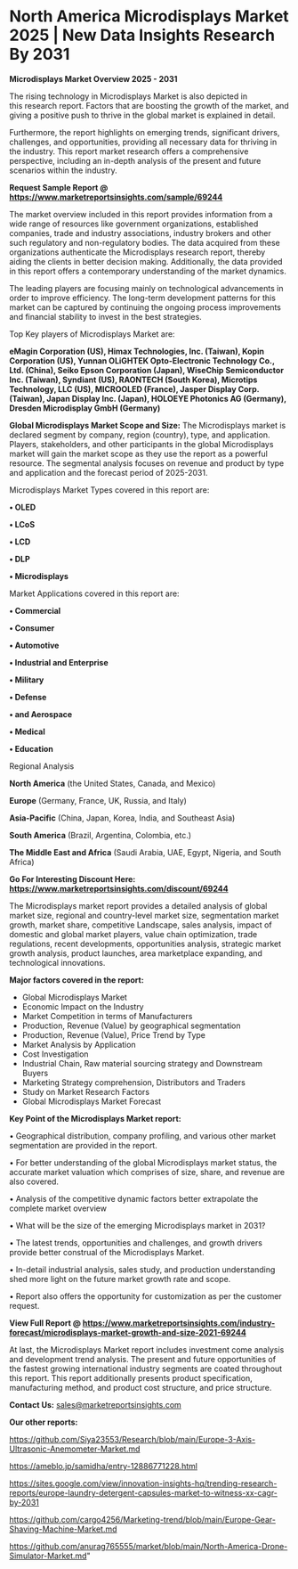# North America Microdisplays Market 2025 | New Data Insights Research By 2031

<Strong> Microdisplays Market Overview 2025 - 2031</strong>

The rising technology in Microdisplays Market is also depicted in this research report. Factors that are boosting the growth of the market, and giving a positive push to thrive in the global market is explained in detail.

Furthermore, the report highlights on emerging trends, significant drivers, challenges, and opportunities, providing all necessary data for thriving in the industry. This report market research offers a comprehensive perspective, including an in-depth analysis of the present and future scenarios within the industry.

<strong>Request Sample Report @ <a href=https://www.marketreportsinsights.com/sample/69244>https://www.marketreportsinsights.com/sample/69244</a></strong>

The market overview included in this report provides information from a wide range of resources like government organizations, established companies, trade and industry associations, industry brokers and other such regulatory and non-regulatory bodies. The data acquired from these organizations authenticate the Microdisplays research report, thereby aiding the clients in better decision making. Additionally, the data provided in this report offers a contemporary understanding of the market dynamics.

The leading players are focusing mainly on technological advancements in order to improve efficiency. The long-term development patterns for this market can be captured by continuing the ongoing process improvements and financial stability to invest in the best strategies.

Top Key players of Microdisplays Market are:

<strong>eMagin Corporation (US), Himax Technologies, Inc. (Taiwan), Kopin Corporation (US), Yunnan OLiGHTEK Opto-Electronic Technology Co., Ltd. (China), Seiko Epson Corporation (Japan), WiseChip Semiconductor Inc. (Taiwan), Syndiant (US), RAONTECH (South Korea), Microtips Technology, LLC (US), MICROOLED (France), Jasper Display Corp. (Taiwan), Japan Display Inc. (Japan), HOLOEYE Photonics AG (Germany), Dresden Microdisplay GmbH (Germany)</strong>

<strong><b>Global Microdisplays Market Scope and Size:</b></strong>
The Microdisplays market is declared segment by company, region (country), type, and application. Players, stakeholders, and other participants in the global Microdisplays market will gain the market scope as they use the report as a powerful resource. The segmental analysis focuses on revenue and product by type and application and the forecast period of 2025-2031.

Microdisplays Market Types covered in this report are:

<strong>• OLED

• LCoS

• LCD

• DLP

• Microdisplays</strong>

Market Applications covered in this report are:

<strong>• Commercial

• Consumer

• Automotive

• Industrial and Enterprise

• Military

• Defense

• and Aerospace

• Medical

• Education</strong> 

Regional Analysis

<strong>North America</strong> (the United States, Canada, and Mexico)

<strong>Europe</strong> (Germany, France, UK, Russia, and Italy)

<strong>Asia-Pacific</strong> (China, Japan, Korea, India, and Southeast Asia)

<strong>South America</strong> (Brazil, Argentina, Colombia, etc.)

<strong>The Middle East and Africa</strong> (Saudi Arabia, UAE, Egypt, Nigeria, and South Africa)

<strong>Go For Interesting Discount Here: <a href=https://www.marketreportsinsights.com/discount/69244>https://www.marketreportsinsights.com/discount/69244</a></strong>

The Microdisplays market report provides a detailed analysis of global market size, regional and country-level market size, segmentation market growth, market share, competitive Landscape, sales analysis, impact of domestic and global market players, value chain optimization, trade regulations, recent developments, opportunities analysis, strategic market growth analysis, product launches, area marketplace expanding, and technological innovations.

<strong><b>Major factors covered in the report:</b></strong>
<ul>
  <li>Global Microdisplays Market </li>
  <li>Economic Impact on the Industry</li>
  <li>Market Competition in terms of Manufacturers</li>
  <li>Production, Revenue (Value) by geographical segmentation</li>
  <li>Production, Revenue (Value), Price Trend by Type</li>
  <li>Market Analysis by Application</li>
  <li>Cost Investigation</li>
  <li>Industrial Chain, Raw material sourcing strategy and Downstream Buyers</li>
  <li>Marketing Strategy comprehension, Distributors and Traders</li>
  <li>Study on Market Research Factors</li>
  <li>Global Microdisplays Market Forecast</li>
</ul>

<strong><b>Key Point of the Microdisplays Market report:</b></strong>

• Geographical distribution, company profiling, and various other market segmentation are provided in the report.

• For better understanding of the global Microdisplays market status, the accurate market valuation which comprises of size, share, and revenue are also covered.

• Analysis of the competitive dynamic factors better extrapolate the complete market overview

• What will be the size of the emerging Microdisplays market in 2031?

• The latest trends, opportunities and challenges, and growth drivers provide better construal of the Microdisplays Market.

• In-detail industrial analysis, sales study, and production understanding shed more light on the future market growth rate and scope.

• Report also offers the opportunity for customization as per the customer request.

<strong><b>View Full Report @ <a href=https://www.marketreportsinsights.com/industry-forecast/microdisplays-market-growth-and-size-2021-69244>https://www.marketreportsinsights.com/industry-forecast/microdisplays-market-growth-and-size-2021-69244</a></b></strong>


At last, the Microdisplays Market report includes investment come analysis and development trend analysis. The present and future opportunities of the fastest growing international industry segments are coated throughout this report. This report additionally presents product specification, manufacturing method, and product cost structure, and price structure.

<strong>Contact Us:</strong>
sales@marketreportsinsights.com

<strong>Our other reports:</strong>

<a href=https://github.com/Siya23553/Research/blob/main/Europe-3-Axis-Ultrasonic-Anemometer-Market.md>https://github.com/Siya23553/Research/blob/main/Europe-3-Axis-Ultrasonic-Anemometer-Market.md</a>

<a href=https://ameblo.jp/samidha/entry-12886771228.html>https://ameblo.jp/samidha/entry-12886771228.html</a>

<a href=https://sites.google.com/view/innovation-insights-hq/trending-research-reports/europe-laundry-detergent-capsules-market-to-witness-xx-cagr-by-2031>https://sites.google.com/view/innovation-insights-hq/trending-research-reports/europe-laundry-detergent-capsules-market-to-witness-xx-cagr-by-2031</a>

<a href=https://github.com/cargo4256/Marketing-trend/blob/main/Europe-Gear-Shaving-Machine-Market.md>https://github.com/cargo4256/Marketing-trend/blob/main/Europe-Gear-Shaving-Machine-Market.md</a>

<a href=https://github.com/anurag765555/market/blob/main/North-America-Drone-Simulator-Market.md>https://github.com/anurag765555/market/blob/main/North-America-Drone-Simulator-Market.md</a>"
